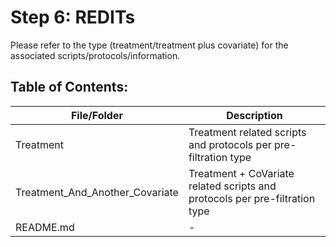 # Step 6: REDITs

Please refer to the type (treatment/treatment plus covariate) for the associated scripts/protocols/information.

## Table of Contents:

| File/Folder                       | Description       |
|---------------------------------|-------------------|
| Treatment                      | Treatment related scripts and protocols per pre-filtration type                      |
| Treatment_And_Another_Covariate | Treatment + CoVariate related scripts and protocols per pre-filtration type |
| README.md                      | -                      |
